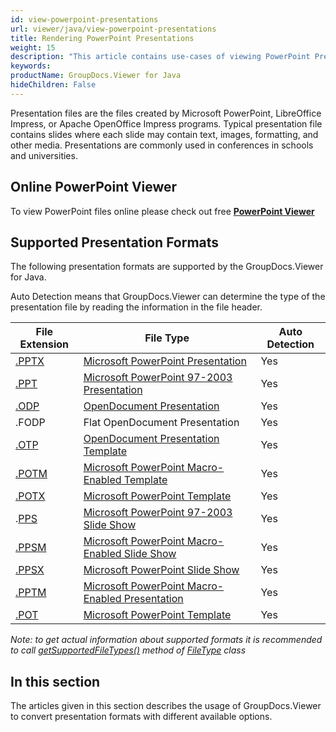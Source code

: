 ```yaml
---
id: view-powerpoint-presentations
url: viewer/java/view-powerpoint-presentations
title: Rendering PowerPoint Presentations
weight: 15
description: "This article contains use-cases of viewing PowerPoint Presentations with GroupDocs.Viewer within your Java applications."
keywords: 
productName: GroupDocs.Viewer for Java
hideChildren: False
---
```

Presentation files are the files created by Microsoft PowerPoint, LibreOffice Impress, or Apache OpenOffice Impress programs. Typical presentation file contains slides where each slide may contain text, images, formatting, and other media. Presentations are commonly used in conferences in schools and universities.

## Online PowerPoint Viewer

To view PowerPoint files online please check out free **[PowerPoint Viewer](https://products.groupdocs.app/viewer/powerpoint)**

## Supported Presentation Formats

The following presentation formats are supported by the GroupDocs.Viewer for Java. 

Auto Detection means that GroupDocs.Viewer can determine the type of the presentation file by reading the information in the file header.

| File Extension | File Type | Auto Detection |
| --- | --- | --- |
| [.PPTX](https://docs.fileformat.com/presentation/pptx/) | [Microsoft PowerPoint Presentation](https://docs.fileformat.com/presentation/pptx/) | Yes |
| [.PPT](https://docs.fileformat.com/presentation/ppt/) | [Microsoft PowerPoint 97-2003 Presentation](https://docs.fileformat.com/presentation/ppt/) | Yes |
| [.ODP](https://docs.fileformat.com/presentation/odp) | [OpenDocument Presentation](https://docs.fileformat.com/presentation/odp) | Yes |
| .FODP | Flat OpenDocument Presentation | Yes |
| [.OTP](https://docs.fileformat.com/presentation/otp) | [OpenDocument Presentation Template](https://docs.fileformat.com/presentation/otp) | Yes |
| [.POTM](https://docs.fileformat.com/presentation/potm) | [Microsoft PowerPoint Macro-Enabled Template](https://docs.fileformat.com/presentation/potm) | Yes |
| [.POTX](https://docs.fileformat.com/presentation/potx) | [Microsoft PowerPoint Template](https://docs.fileformat.com/presentation/potx) | Yes |
| .[PPS](https://docs.fileformat.com/presentation/pps) | [Microsoft PowerPoint 97-2003 Slide Show](https://docs.fileformat.com/presentation/pps) | Yes |
| [.PPSM](https://docs.fileformat.com/presentation/ppsm) | [Microsoft PowerPoint Macro-Enabled Slide Show](https://docs.fileformat.com/presentation/ppsm) | Yes |
| [.PPSX](https://docs.fileformat.com/presentation/ppsx) | [Microsoft PowerPoint Slide Show](https://docs.fileformat.com/presentation/ppsx) | Yes |
| [.PPTM](https://docs.fileformat.com/presentation/pptm) | [Microsoft PowerPoint Macro-Enabled Presentation](https://docs.fileformat.com/presentation/pptm) | Yes |
| [.POT](https://docs.fileformat.com/presentation/pot) | [Microsoft PowerPoint Template](https://docs.fileformat.com/presentation/pot) | Yes |

*Note:* _to get actual information about supported formats it is recommended to call [getSupportedFileTypes()](https://apireference.groupdocs.com/viewer/java/com.groupdocs.viewer/FileType#getSupportedFileTypes()) method of [FileType](https://apireference.groupdocs.com/viewer/java/com.groupdocs.viewer/FileType) class_

## In this section

The articles given in this section describes the usage of GroupDocs.Viewer to convert presentation formats with different available options.

